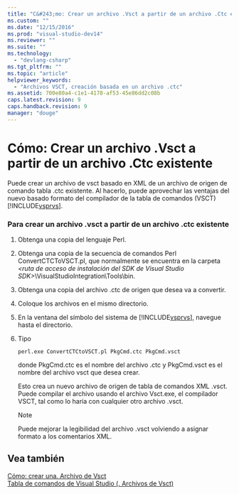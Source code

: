 ```yaml
---
title: "C&#243;mo: Crear un archivo .Vsct a partir de un archivo .Ctc existente | Microsoft Docs"
ms.custom: ""
ms.date: "12/15/2016"
ms.prod: "visual-studio-dev14"
ms.reviewer: ""
ms.suite: ""
ms.technology: 
  - "devlang-csharp"
ms.tgt_pltfrm: ""
ms.topic: "article"
helpviewer_keywords: 
  - "Archivos VSCT, creación basada en un archivo .ctc"
ms.assetid: 700e80a4-c1e1-4178-af53-45e86dd2c08b
caps.latest.revision: 9
caps.handback.revision: 9
manager: "douge"
---
```

# C&#243;mo: Crear un archivo .Vsct a partir de un archivo .Ctc existente
Puede crear un archivo de vsct basado en XML de un archivo de origen de comando tabla .ctc existente. Al hacerlo, puede aprovechar las ventajas del nuevo basado formato del compilador de la tabla de comandos \(VSCT\) [!INCLUDE[vsprvs](../assembler/masm/includes/vsprvs_md.md)].  
  
### Para crear un archivo .vsct a partir de un archivo .ctc existente  
  
1.  Obtenga una copia del lenguaje Perl.  
  
2.  Obtenga una copia de la secuencia de comandos Perl ConvertCTCToVSCT.pl, que normalmente se encuentra en la carpeta *\<ruta de acceso de instalación del SDK de Visual Studio SDK\>*\\VisualStudioIntegration\\Tools\\bin.  
  
3.  Obtenga una copia del archivo .ctc de origen que desea va a convertir.  
  
4.  Coloque los archivos en el mismo directorio.  
  
5.  En la ventana del símbolo del sistema de [!INCLUDE[vsprvs](../assembler/masm/includes/vsprvs_md.md)], navegue hasta el directorio.  
  
6.  Tipo  
  
    ```  
    perl.exe ConvertCTCtoVSCT.pl PkgCmd.ctc PkgCmd.vsct  
    ```  
  
     donde PkgCmd.ctc es el nombre del archivo .ctc y PkgCmd.vsct es el nombre del archivo vsct que desea crear.  
  
     Esto crea un nuevo archivo de origen de tabla de comandos XML .vsct. Puede compilar el archivo usando el archivo Vsct.exe, el compilador VSCT, tal como lo haría con cualquier otro archivo .vsct.  
  
    > [!NOTE]
    >  Puede mejorar la legibilidad del archivo .vsct volviendo a asignar formato a los comentarios XML.  
  
## Vea también  
 [Cómo: crear una. Archivo de Vsct](../Topic/How%20to:%20Create%20a%20.Vsct%20File.md)   
 [Tabla de comandos de Visual Studio \(. Archivos de Vsct\)](../Topic/Visual%20Studio%20Command%20Table%20\(.Vsct\)%20Files.md)
